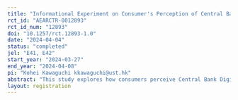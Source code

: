 ```yaml
---
title: "Informational Experiment on Consumer's Perception of Central Bank Digital Currency as Liquidity Assets"
rct_id: "AEARCTR-0012893"
rct_id_num: "12893"
doi: "10.1257/rct.12893-1.0"
date: "2024-04-04"
status: "completed"
jel: "E41, E42"
start_year: "2024-03-27"
end_year: "2024-04-08"
pi: "Kohei Kawaguchi kkawaguchi@ust.hk"
abstract: "This study explores how consumers perceive Central Bank Digital Currency (CBDC) in comparison with traditional financial instruments, focusing on the dual role of CBDC as a liquidity asset and a payment method. Through a survey experiment conducted with 3,000 participants, we investigate the distinction between CBDC as a liquidity asset versus a payment method and how awareness of its security and ecosystem might alter consumer preferences and usage patterns.  "
layout: registration
---
```


